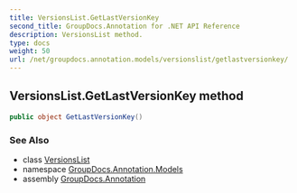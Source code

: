```yaml
---
title: VersionsList.GetLastVersionKey
second_title: GroupDocs.Annotation for .NET API Reference
description: VersionsList method. 
type: docs
weight: 50
url: /net/groupdocs.annotation.models/versionslist/getlastversionkey/
---
```

## VersionsList.GetLastVersionKey method

```csharp
public object GetLastVersionKey()
```

### See Also

* class [VersionsList](../)
* namespace [GroupDocs.Annotation.Models](../../versionslist/)
* assembly [GroupDocs.Annotation](../../../)


